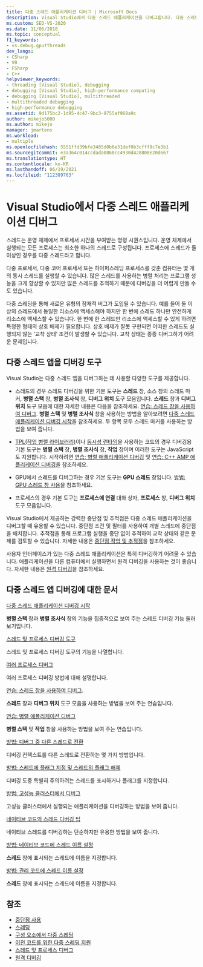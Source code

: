 ```yaml
---
title: 다중 스레드 애플리케이션 디버그 | Microsoft Docs
description: Visual Studio에서 다중 스레드 애플리케이션을 디버그합니다. 다중 스레드 앱 디버깅 관련 도구 및 기타 문서를 검토합니다.
ms.custom: SEO-VS-2020
ms.date: 11/06/2018
ms.topic: conceptual
f1_keywords:
- vs.debug.gputthreads
dev_langs:
- CSharp
- VB
- FSharp
- C++
helpviewer_keywords:
- threading [Visual Studio], debugging
- debugging [Visual Studio], high-performance computing
- debugging [Visual Studio], multithreaded
- multithreaded debugging
- high-performance debugging
ms.assetid: 9d175bc2-1d95-4c47-9bc3-9755af968a9c
author: mikejo5000
ms.author: mikejo
manager: jmartens
ms.workload:
- multiple
ms.openlocfilehash: 5551ffd39bfe3485d0b6e31def0b3cfff9c7e3b1
ms.sourcegitcommit: e3a364c014ccdada0860cc4930d428808e20d667
ms.translationtype: HT
ms.contentlocale: ko-KR
ms.lasthandoff: 06/19/2021
ms.locfileid: "112389763"
---
```

# <a name="debug-multithreaded-applications-in-visual-studio"></a>Visual Studio에서 다중 스레드 애플리케이션 디버그
스레드는 운영 체제에서 프로세서 시간을 부여받는 명령 시퀀스입니다. 운영 체제에서 실행되는 모든 프로세스는 최소한 하나의 스레드로 구성됩니다. 프로세스에 스레드가 둘 이상인 경우를 다중 스레드라고 합니다.

다중 프로세서, 다중 코어 프로세서 또는 하이퍼스레딩 프로세스를 갖춘 컴퓨터는 몇 개의 동시 스레드를 실행할 수 있습니다. 많은 스레드를 사용하는 병렬 처리는 프로그램 성능을 크게 향상할 수 있지만 많은 스레드를 추적하기 때문에 디버깅을 더 어렵게 만들 수도 있습니다.

다중 스레딩을 통해 새로운 유형의 잠재적 버그가 도입될 수 있습니다. 예를 들어 둘 이상의 스레드에서 동일한 리소스에 액세스해야 하지만 한 번에 스레드 하나만 안전하게 리소스에 액세스할 수 있습니다. 한 번에 한 스레드만 리소스에 액세스할 수 있게 하려면 특정한 형태의 상호 배제가 필요합니다. 상호 배제가 잘못 구현되면 어떠한 스레드도 실행되지 않는 ‘교착 상태’ 조건이 발생할 수 있습니다. 교착 상태는 종종 디버그하기 어려운 문제입니다.

## <a name="tools-for-debugging-multithreaded-apps"></a>다중 스레드 앱을 디버깅 도구

Visual Studio는 다중 스레드 앱을 디버그하는 데 사용할 다양한 도구를 제공합니다.

- 스레드의 경우 스레드 디버깅을 위한 기본 도구는 **스레드** 창, 소스 창의 스레드 마커, **병렬 스택** 창, **병렬 조사식** 창, **디버그 위치** 도구 모음입니다. **스레드** 창과 **디버그 위치** 도구 모음에 대한 자세한 내용은 다음을 참조하세요. [연습: 스레드 창을 사용하여 디버그](../debugger/how-to-use-the-threads-window.md). **병렬 스택** 및 **병렬 조사식** 창을 사용하는 방법을 알아보려면 [다중 스레드 애플리케이션 디버깅 시작](../debugger/get-started-debugging-multithreaded-apps.md)을 참조하세요. 두 항목 모두 스레드 마커를 사용하는 방법을 보여 줍니다.

- [TPL(작업 병렬 라이브러리)](/dotnet/standard/parallel-programming/task-parallel-library-tpl)이나 [동시성 런타임](/cpp/parallel/concrt/concurrency-runtime/)을 사용하는 코드의 경우 디버깅용 기본 도구는 **병렬 스택** 창, **병렬 조사식** 창, **작업** 창이며 이러한 도구는 JavaScript도 지원합니다. 시작하려면 [연습: 병렬 애플리케이션 디버깅](../debugger/walkthrough-debugging-a-parallel-application.md) 및 [연습: C++ AMP 애플리케이션 디버깅](/cpp/parallel/amp/walkthrough-debugging-a-cpp-amp-application)을 참조하세요.

- GPU에서 스레드를 디버그하는 경우 기본 도구는 **GPU 스레드** 창입니다. [방법: GPU 스레드 창 사용](../debugger/how-to-use-the-gpu-threads-window.md)을 참조하세요.

- 프로세스의 경우 기본 도구는 **프로세스에 연결** 대화 상자, **프로세스** 창, **디버그 위치** 도구 모음입니다.

Visual Studio에서 제공하는 강력한 중단점 및 추적점은 다중 스레드 애플리케이션을 디버그할 때 유용할 수 있습니다. 중단점 조건 및 필터를 사용하여 개별 스레드에 중단점을 배치합니다. 추적점을 통해 프로그램 실행을 중단 없이 추적하여 교착 상태와 같은 문제를 검토할 수 있습니다. 자세한 내용은 [중단점 작업 및 추적점](../debugger/using-breakpoints.md#BKMK_Print_to_the_Output_window_with_tracepoints)을 참조하세요.

사용자 인터페이스가 있는 다중 스레드 애플리케이션은 특히 디버깅하기 어려울 수 있습니다. 애플리케이션을 다른 컴퓨터에서 실행하면서 원격 디버깅을 사용하는 것이 좋습니다. 자세한 내용은 [원격 디버깅](../debugger/remote-debugging.md)을 참조하세요.

## <a name="articles-about-debugging-multithreaded-apps"></a>다중 스레드 앱 디버깅에 대한 문서

 [다중 스레드 애플리케이션 디버깅 시작](../debugger/get-started-debugging-multithreaded-apps.md)

**병렬 스택** 창과 **병렬 조사식** 창의 기능을 집중적으로 보여 주는 스레드 디버깅 기능 둘러보기입니다.

 [스레드 및 프로세스 디버깅 도구](../debugger/debug-threads-and-processes.md)

스레드 및 프로세스 디버깅 도구의 기능을 나열합니다.

 [여러 프로세스 디버그](../debugger/debug-multiple-processes.md)

여러 프로세스 디버깅 방법에 대해 설명합니다.

 [연습: 스레드 창을 사용하여 디버그](../debugger/how-to-use-the-threads-window.md).

**스레드** 창과 **디버그 위치**  도구 모음을 사용하는 방법을 보여 주는 연습입니다.

 [연습: 병렬 애플리케이션 디버그](../debugger/walkthrough-debugging-a-parallel-application.md)

**병렬 스택**  및 **작업** 창을 사용하는 방법을 보여 주는 연습입니다.

 [방법: 디버그 중 다른 스레드로 전환](../debugger/how-to-switch-to-another-thread-while-debugging.md)

디버깅 컨텍스트를 다른 스레드로 전환하는 몇 가지 방법입니다.

 [방법: 스레드에 플래그 지정 및 스레드의 플래그 해제](../debugger/how-to-flag-and-unflag-threads.md)

디버깅 도중 특별히 주의하려는 스레드를 표시하거나 플래그를 지정합니다.

 [방법: 고성능 클러스터에서 디버그](../debugger/how-to-debug-on-a-high-performance-cluster.md)

고성능 클러스터에서 실행되는 애플리케이션을 디버깅하는 방법을 보여 줍니다.

 [네이티브 코드의 스레드 디버깅 팁](../debugger/tips-for-debugging-threads-in-native-code.md)

네이티브 스레드를 디버깅하는 단순하지만 유용한 방법을 보여 줍니다.

 [방법: 네이티브 코드에 스레드 이름 설정](../debugger/how-to-set-a-thread-name-in-native-code.md)

**스레드** 창에 표시되는 스레드에 이름을 지정합니다.

 [방법: 관리 코드에 스레드 이름 설정](../debugger/how-to-set-a-thread-name-in-managed-code.md)

**스레드** 창에 표시되는 스레드에 이름을 지정합니다.

## <a name="see-also"></a>참조

- [중단점 사용](../debugger/using-breakpoints.md)
- [스레딩](/dotnet/standard/threading/index)
- [구성 요소에서 다중 스레딩](/previous-versions/3es4b6yy(v=vs.140))
- [이전 코드를 위한 다중 스레딩 지원](/cpp/parallel/multithreading-support-for-older-code-visual-cpp)
- [스레드 및 프로세스 디버그](../debugger/debug-threads-and-processes.md)
- [원격 디버깅](../debugger/remote-debugging.md)